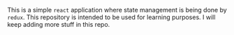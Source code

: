 This is a simple `react` application where state management is being done
by `redux`. This repository is intended to be used for learning purposes.
I will keep adding more stuff in this repo.